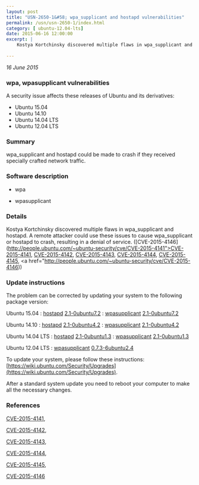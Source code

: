 ```yaml
---
layout: post
title: "USN-2650-1&#58; wpa_supplicant and hostapd vulnerabilities"
permalink: /usn/usn-2650-1/index.html
category: [ ubuntu-12.04-lts]
date: 2015-06-16 12:00:00
excerpt: |
    Kostya Kortchinsky discovered multiple flaws in wpa_supplicant and hostapd. A remote attacker could use these issues to cause wpa_supplicant or hostapd to crash, resulting in a denial of service. ([CVE-2015-4146](http://people.ubuntu.com/~ubuntu-security/cve/CVE-2015-4141">CVE-2015-4141</a>, <a href="http://people.ubuntu.com/~ubuntu-security/cve/CVE-2015-4142">CVE-2015-4142</a>, <a href="http://people.ubuntu.com/~ubuntu-security/cve/CVE-2015-4143">CVE-2015-4143</a>, <a href="http://people.ubuntu.com/~ubuntu-security/cve/CVE-2015-4144">CVE-2015-4144</a>, <a href="http://people.ubuntu.com/~ubuntu-security/cve/CVE-2015-4145">CVE-2015-4145</a>, <a href="http://people.ubuntu.com/~ubuntu-security/cve/CVE-2015-4146)) 
    
--- 
```

 
 

*16 June 2015*

### wpa, wpasupplicant vulnerabilities

A security issue affects these releases of Ubuntu and its derivatives:

* Ubuntu 15.04
* Ubuntu 14.10
* Ubuntu 14.04 LTS
* Ubuntu 12.04 LTS

### Summary

wpa_supplicant and hostapd could be made to crash if they received specially crafted network traffic. 

### Software description

* wpa 

* wpasupplicant 

### Details

Kostya Kortchinsky discovered multiple flaws in wpa_supplicant and hostapd. A remote attacker could use these issues to cause wpa_supplicant or hostapd to crash, resulting in a denial of service. ([CVE-2015-4146](http://people.ubuntu.com/~ubuntu-security/cve/CVE-2015-4141">CVE-2015-4141</a>, <a href="http://people.ubuntu.com/~ubuntu-security/cve/CVE-2015-4142">CVE-2015-4142</a>, <a href="http://people.ubuntu.com/~ubuntu-security/cve/CVE-2015-4143">CVE-2015-4143</a>, <a href="http://people.ubuntu.com/~ubuntu-security/cve/CVE-2015-4144">CVE-2015-4144</a>, <a href="http://people.ubuntu.com/~ubuntu-security/cve/CVE-2015-4145">CVE-2015-4145</a>, <a href="http://people.ubuntu.com/~ubuntu-security/cve/CVE-2015-4146)) 

### Update instructions

The problem can be corrected by updating your system to the following package version:

Ubuntu 15.04
 : [hostapd](https://launchpad.net/ubuntu/+source/wpa) <span> [2.1-0ubuntu7.2](https://launchpad.net/ubuntu/+source/wpa/2.1-0ubuntu7.2) </span> 
 : [wpasupplicant](https://launchpad.net/ubuntu/+source/wpa) <span> [2.1-0ubuntu7.2](https://launchpad.net/ubuntu/+source/wpa/2.1-0ubuntu7.2) </span> 

Ubuntu 14.10
 : [hostapd](https://launchpad.net/ubuntu/+source/wpa) <span> [2.1-0ubuntu4.2](https://launchpad.net/ubuntu/+source/wpa/2.1-0ubuntu4.2) </span> 
 : [wpasupplicant](https://launchpad.net/ubuntu/+source/wpa) <span> [2.1-0ubuntu4.2](https://launchpad.net/ubuntu/+source/wpa/2.1-0ubuntu4.2) </span> 

Ubuntu 14.04 LTS
 : [hostapd](https://launchpad.net/ubuntu/+source/wpa) <span> [2.1-0ubuntu1.3](https://launchpad.net/ubuntu/+source/wpa/2.1-0ubuntu1.3) </span> 
 : [wpasupplicant](https://launchpad.net/ubuntu/+source/wpa) <span> [2.1-0ubuntu1.3](https://launchpad.net/ubuntu/+source/wpa/2.1-0ubuntu1.3) </span> 

Ubuntu 12.04 LTS
 : [wpasupplicant](https://launchpad.net/ubuntu/+source/wpasupplicant) <span> [0.7.3-6ubuntu2.4](https://launchpad.net/ubuntu/+source/wpasupplicant/0.7.3-6ubuntu2.4) </span> 

To update your system, please follow these instructions: [https://wiki.ubuntu.com/Security/Upgrades](https://wiki.ubuntu.com/Security/Upgrades).

After a standard system update you need to reboot your computer to make all the necessary changes. 

### References

 
 [CVE-2015-4141](http://people.ubuntu.com/~ubuntu-security/cve/CVE-2015-4141), 

 [CVE-2015-4142](http://people.ubuntu.com/~ubuntu-security/cve/CVE-2015-4142), 

 [CVE-2015-4143](http://people.ubuntu.com/~ubuntu-security/cve/CVE-2015-4143), 

 [CVE-2015-4144](http://people.ubuntu.com/~ubuntu-security/cve/CVE-2015-4144), 

 [CVE-2015-4145](http://people.ubuntu.com/~ubuntu-security/cve/CVE-2015-4145), 

 [CVE-2015-4146](http://people.ubuntu.com/~ubuntu-security/cve/CVE-2015-4146)
 

